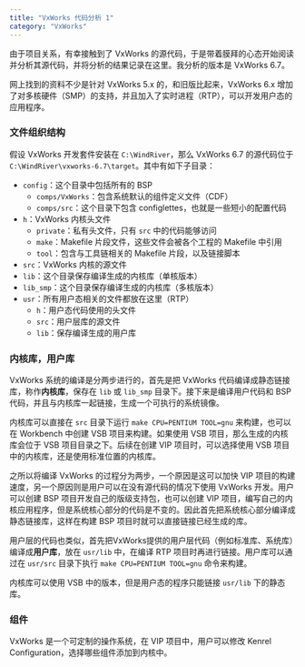```yaml
---
title: "VxWorks 代码分析 1"
category: "VxWorks"
---
```


由于项目关系，有幸接触到了 VxWorks 的源代码，于是带着膜拜的心态开始阅读并分析其源代码，并将分析的结果记录在这里。我分析的版本是 VxWorks 6.7。

网上找到的资料不少是针对 VxWorks 5.x 的，和旧版比起来，VxWorks 6.x 增加了对多核硬件（SMP）的支持，并且加入了实时进程（RTP），可以开发用户态的应用程序。

### 文件组织结构

假设 VxWorks 开发套件安装在 `C:\WindRiver`，那么 VxWorks 6.7 的源代码位于 `C:\WindRiver\vxworks-6.7\target`。其中有如下子目录：

- `config`：这个目录中包括所有的 BSP
    - `comps/VxWorks`：包含系统默认的组件定义文件（CDF）
    - `comps/src`：这个目录下包含 configlettes，也就是一些短小的配置代码
- `h`：VxWorks 内核头文件
    - `private`：私有头文件，只有 `src` 中的代码能够访问
    - `make`：Makefile 片段文件，这些文件会被各个工程的 Makefile 中引用
    - `tool`：包含与工具链相关的 Makefile 片段，以及链接脚本
- `src`：VxWorks 内核的源文件
- `lib`：这个目录保存编译生成的内核库（单核版本）
- `lib_smp`：这个目录保存编译生成的内核库（多核版本）
- `usr`：所有用户态相关的文件都放在这里（RTP）
    - `h`：用户态代码使用的头文件
    - `src`：用户层库的源文件
    - `lib`：保存编译生成的用户库

### 内核库，用户库

VxWorks 系统的编译是分两步进行的，首先是把 VxWorks 代码编译成静态链接库，称作**内核库**，保存在 `lib` 或 `lib_smp` 目录下。接下来是编译用户代码和 BSP 代码，并且与内核库一起链接，生成一个可执行的系统镜像。

内核库可以直接在 `src` 目录下运行 `make CPU=PENTIUM TOOL=gnu` 来构建，也可以在 Workbench 中创建 VSB 项目来构建。如果使用 VSB 项目，那么生成的内核库会位于 VSB 项目目录之下。后续在创建 VIP 项目时，可以选择使用 VSB 项目中的内核库，还是使用标准位置的内核库。

之所以将编译 VxWorks 的过程分为两步，一个原因是这可以加快 VIP 项目的构建速度，另一个原因则是用户可以在没有源代码的情况下使用 VxWorks 开发。用户可以创建 BSP 项目开发自己的版级支持包，也可以创建 VIP 项目，编写自己的内核应用程序，但是系统核心部分的代码是不变的。因此首先把系统核心部分编译成静态链接库，这样在构建 BSP 项目时就可以直接链接已经生成的库。

用户层的代码也类似，首先把VxWorks提供的用户层代码（例如标准库、系统库）编译成**用户库**，放在 `usr/lib` 中，在编译 RTP 项目时再进行链接。用户库可以通过在 `usr/src` 目录下执行 `make CPU=PENTIUM TOOL=gnu` 命令来构建。

内核库可以使用 VSB 中的版本，但是用户态的程序只能链接 `usr/lib` 下的静态库。

### 组件

VxWorks 是一个可定制的操作系统，在 VIP 项目中，用户可以修改 Kenrel Configuration，选择哪些组件添加到内核中。